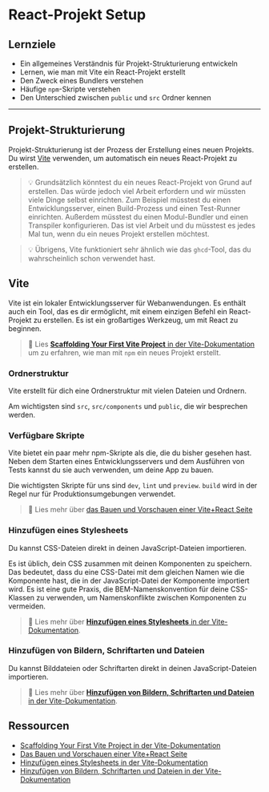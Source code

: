 # React-Projekt Setup

## Lernziele

- Ein allgemeines Verständnis für Projekt-Strukturierung entwickeln
- Lernen, wie man mit Vite ein React-Projekt erstellt
- Den Zweck eines Bundlers verstehen
- Häufige `npm`-Skripte verstehen
- Den Unterschied zwischen `public` und `src` Ordner kennen

---

## Projekt-Strukturierung

Projekt-Strukturierung ist der Prozess der Erstellung eines neuen Projekts. Du wirst
[Vite](https://vitejs.dev/guide/#getting-started) verwenden, um automatisch ein neues React-Projekt zu erstellen.

> 💡 Grundsätzlich könntest du ein neues React-Projekt von Grund auf erstellen. Das würde jedoch viel Arbeit erfordern und wir müssten viele Dinge selbst einrichten. Zum Beispiel müsstest du einen Entwicklungsserver, einen Build-Prozess und einen Test-Runner einrichten. Außerdem müsstest du einen Modul-Bundler und einen Transpiler konfigurieren. Das ist viel Arbeit und du müsstest es jedes Mal tun, wenn du ein neues Projekt erstellen möchtest.

> 💡 Übrigens, Vite funktioniert sehr ähnlich wie das `ghcd`-Tool, das du wahrscheinlich schon verwendet hast.

## Vite

Vite ist ein lokaler Entwicklungsserver für Webanwendungen. Es enthält auch ein Tool, das es dir ermöglicht, mit einem einzigen Befehl ein React-Projekt zu erstellen. Es ist ein großartiges Werkzeug, um mit React zu beginnen.

> 📙 Lies
> [**Scaffolding Your First Vite Project** in der Vite-Dokumentation](https://vitejs.dev/guide/#scaffolding-your-first-vite-project)
> um zu erfahren, wie man mit `npm` ein neues Projekt erstellt.

### Ordnerstruktur

Vite erstellt für dich eine Ordnerstruktur mit vielen Dateien und Ordnern.

Am wichtigsten sind `src`, `src/components` und `public`, die wir besprechen werden.

### Verfügbare Skripte

Vite bietet ein paar mehr npm-Skripte als die, die du bisher gesehen hast. Neben dem Starten eines Entwicklungsservers und dem Ausführen von Tests kannst du sie auch verwenden, um deine App zu bauen.

Die wichtigsten Skripte für uns sind `dev`, `lint` und `preview`. `build` wird in der Regel nur für Produktionsumgebungen verwendet.

> 📙 Lies mehr über
> [das Bauen und Vorschauen einer Vite+React Seite](https://vitejs.dev/guide/static-deploy.html#deploying-a-static-site)

### Hinzufügen eines Stylesheets

Du kannst CSS-Dateien direkt in deinen JavaScript-Dateien importieren.

Es ist üblich, dein CSS zusammen mit deinen Komponenten zu speichern. Das bedeutet, dass du eine CSS-Datei mit dem gleichen Namen wie die Komponente hast, die in der JavaScript-Datei der Komponente importiert wird. Es ist eine gute Praxis, die BEM-Namenskonvention für deine CSS-Klassen zu verwenden, um Namenskonflikte zwischen Komponenten zu vermeiden.

> 📙 Lies mehr über
> [**Hinzufügen eines Stylesheets** in der Vite-Dokumentation](https://vitejs.dev/guide/features.html#css).

### Hinzufügen von Bildern, Schriftarten und Dateien

Du kannst Bilddateien oder Schriftarten direkt in deinen JavaScript-Dateien importieren.

> 📙 Lies mehr über
> [**Hinzufügen von Bildern, Schriftarten und Dateien** in der Vite-Dokumentation](https://vitejs.dev/guide/assets.html#static-asset-handling).

## Ressourcen

- [Scaffolding Your First Vite Project in der Vite-Dokumentation](https://vitejs.dev/guide/#scaffolding-your-first-vite-project)
- [Das Bauen und Vorschauen einer Vite+React Seite](https://vitejs.dev/guide/static-deploy.html#deploying-a-static-site)
- [Hinzufügen eines Stylesheets in der Vite-Dokumentation](https://vitejs.dev/guide/features.html#css)
- [Hinzufügen von Bildern, Schriftarten und Dateien in der Vite-Dokumentation](https://vitejs.dev/guide/assets.html#static-asset-handling)
